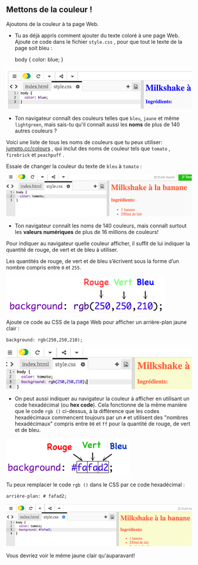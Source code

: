 ## Mettons de la couleur !

Ajoutons de la couleur à ta page Web.

+ Tu as déjà appris comment ajouter du texte coloré à une page Web. Ajoute ce code dans le fichier `style.css` , pour que tout le texte de la page soit bleu :

    body {
        color: blue;
    }
    

![capture d'écran](images/recipe-blue.png)

+ Ton navigateur connaît des couleurs telles que `bleu`, `jaune` et même `lightgreen`, mais sais-tu qu'il connaît aussi les **noms** de plus de 140 autres couleurs ?

Voici une liste de tous les noms de couleurs que tu peux utiliser: [jumpto.cc/colours](http://jumpto.cc/colours) , qui inclut des noms de couleur tels que `tomato` , `firebrick` et `peachpuff` .

Essaie de changer la couleur du texte de `bleu` à `tomato` :

![capture d'écran](images/recipe-tomato.png)

+ Ton navigateur connaît les noms de 140 couleurs, mais connaît surtout les **valeurs numériques** de plus de 16 millions de couleurs!

Pour indiquer au navigateur quelle couleur afficher, il suffit de lui indiquer la quantité de rouge, de vert et de bleu à utiliser.

Les quantités de rouge, de vert et de bleu s’écrivent sous la forme d’un nombre compris entre `0` et `255`.

![screenshot](images/recipe-rgb-img.png)

Ajoute ce code au CSS de la page Web pour afficher un arrière-plan jaune clair :

    background: rgb(250,250,210);
    

![capture d'écran](images/recipe-rgb.png)

+ On peut aussi indiquer au navigateur la couleur à afficher en utilisant un code hexadécimal (ou **hex code**). Cela fonctionne de la même manière que le code `rgb ()` ci-dessus, à la différence que les codes hexadécimaux commencent toujours par un `#` et utilisent des "nombres hexadécimaux" compris entre `00` et `ff` pour la quantité de rouge, de vert et de bleu.

![capture d'écran](images/recipe-hex-img.png)

Tu peux remplacer le code `rgb ()` dans le CSS par ce code hexadécimal :

    arrière-plan: # fafad2;
    

![capture d'écran](images/recipe-hex.png)

Vous devriez voir le même jaune clair qu'auparavant!